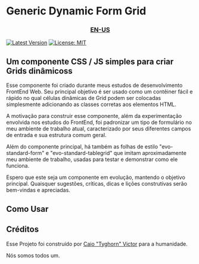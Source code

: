 <h1>Generic Dynamic Form Grid</h1>

<h3 align="center">
  <a href="readme.md">EN-US</a>
</h3>

[![Latest Version](https://badgen.net/github/release/CaioVictorMota/generic-dynamic-form-grid/)](https://github.com/CaioVictorMota/generic-dynamic-form-grid/releases)
[![License: MIT](https://badgen.now.sh/badge/license/MIT/green)](https://opensource.org/licenses/MIT)


<h2>Um componente CSS / JS simples para criar Grids dinâmicoss</h2>

Esse componente foi criado durante meus estudos de desenvolvimento FrontEnd Web.
Seu principal objetivo é ser usado como um contêiner fácil e rápido no qual células dinâmicas de Grid podem ser colocadas simplesmente adicionando as classes corretas aos elementos HTML.

A motivação para construir esse componente, além da experimentação envolvida nos estudos do FrontEnd, foi padronizar um tipo de formulário no meu ambiente de trabalho atual, caracterizado por seus diferentes campos de entrada e sua estrutura comum geral.

Além do componente principal, há também as folhas de estilo "evo-standard-form" e "evo-standard-tablegrid" que imitam aproximadamente meu ambiente de trabalho, usadas para testar e demonstrar como ele funciona.

Espero que este seja um componente em evolução, mantendo o objetivo principal. Quaisquer sugestões, críticas, dicas e lições construtivas serão bem-vindas e apreciadas.

<h2>Como Usar</h2>


<h2>Créditos</h2>

Esse Projeto foi construído por [Caio "Tyghorn" Victor](https://github.com/CaioVictorMota) para a humanidade.

Nós somos todos um.
